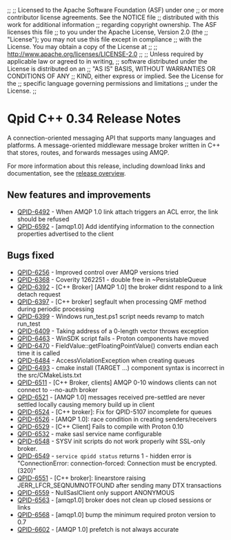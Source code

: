 ;;
;; Licensed to the Apache Software Foundation (ASF) under one
;; or more contributor license agreements.  See the NOTICE file
;; distributed with this work for additional information
;; regarding copyright ownership.  The ASF licenses this file
;; to you under the Apache License, Version 2.0 (the
;; "License"); you may not use this file except in compliance
;; with the License.  You may obtain a copy of the License at
;; 
;;   http://www.apache.org/licenses/LICENSE-2.0
;; 
;; Unless required by applicable law or agreed to in writing,
;; software distributed under the License is distributed on an
;; "AS IS" BASIS, WITHOUT WARRANTIES OR CONDITIONS OF ANY
;; KIND, either express or implied.  See the License for the
;; specific language governing permissions and limitations
;; under the License.
;;

# Qpid C++ 0.34 Release Notes

A connection-oriented messaging API that supports many languages and
platforms. A message-oriented middleware message broker written in C++
that stores, routes, and forwards messages using AMQP.

For more information about this release, including download links and
documentation, see the [release overview](index.html).


## New features and improvements

 - [QPID-6492](https://issues.apache.org/jira/browse/QPID-6492) - When AMQP 1.0 link attach triggers an ACL error, the link should be refused
 - [QPID-6592](https://issues.apache.org/jira/browse/QPID-6592) - [amqp1.0] Add identifying information to the connection properties advertised to the client

## Bugs fixed

 - [QPID-6256](https://issues.apache.org/jira/browse/QPID-6256) - Improved control over AMQP versions tried
 - [QPID-6368](https://issues.apache.org/jira/browse/QPID-6368) - Coverity 1262251 - double free in ~PersistableQueue
 - [QPID-6392](https://issues.apache.org/jira/browse/QPID-6392) - [C++ Broker] [AMQP 1.0] the broker didnt respond to a link detach request
 - [QPID-6397](https://issues.apache.org/jira/browse/QPID-6397) - [C++ broker] segfault when processing QMF method during periodic processing
 - [QPID-6399](https://issues.apache.org/jira/browse/QPID-6399) - Windows run_test.ps1 script needs revamp to match run_test
 - [QPID-6409](https://issues.apache.org/jira/browse/QPID-6409) - Taking address of a 0-length vector throws exception
 - [QPID-6463](https://issues.apache.org/jira/browse/QPID-6463) - WinSDK script fails - Proton components have moved
 - [QPID-6470](https://issues.apache.org/jira/browse/QPID-6470) - FieldValue::getFloatingPointValue() converts endian each time it is called
 - [QPID-6484](https://issues.apache.org/jira/browse/QPID-6484) - AccessViolationException when creating queues
 - [QPID-6493](https://issues.apache.org/jira/browse/QPID-6493) - cmake install (TARGET ...) component syntax is incorrect in the src/CMakeLists.txt
 - [QPID-6511](https://issues.apache.org/jira/browse/QPID-6511) - [C++ Broker, clients] AMQP 0-10 windows clients can not connect to --no-auth broker
 - [QPID-6521](https://issues.apache.org/jira/browse/QPID-6521) - [AMQP 1.0] messages received pre-settled are never settled locally causing memory build up in client
 - [QPID-6524](https://issues.apache.org/jira/browse/QPID-6524) - [C++ broker]: Fix for QPID-5107 incomplete for queues
 - [QPID-6526](https://issues.apache.org/jira/browse/QPID-6526) - [AMQP 1.0]: race condition in creating senders/receivers
 - [QPID-6529](https://issues.apache.org/jira/browse/QPID-6529) - [C++ Client] Fails to compile with Proton 0.10
 - [QPID-6532](https://issues.apache.org/jira/browse/QPID-6532) - make sasl service name configurable
 - [QPID-6548](https://issues.apache.org/jira/browse/QPID-6548) - SYSV init scripts do not work properly wiht SSL-only broker.
 - [QPID-6549](https://issues.apache.org/jira/browse/QPID-6549) -  `service qpidd status` returns 1 - hidden error is "ConnectionError: connection-forced: Connection must be encrypted.(320)"
 - [QPID-6551](https://issues.apache.org/jira/browse/QPID-6551) - [C++ broker]: linearstore raising JERR_LFCR_SEQNUMNOTFOUND after sending many DTX transactions
 - [QPID-6559](https://issues.apache.org/jira/browse/QPID-6559) - NullSaslClient only support ANONYMOUS
 - [QPID-6563](https://issues.apache.org/jira/browse/QPID-6563) - [amqp1.0] broker does not clean up closed sessions or links
 - [QPID-6568](https://issues.apache.org/jira/browse/QPID-6568) - [amqp1.0] bump the minimum required proton version to 0.7
 - [QPID-6602](https://issues.apache.org/jira/browse/QPID-6602) - [AMQP 1.0] prefetch is not always accurate